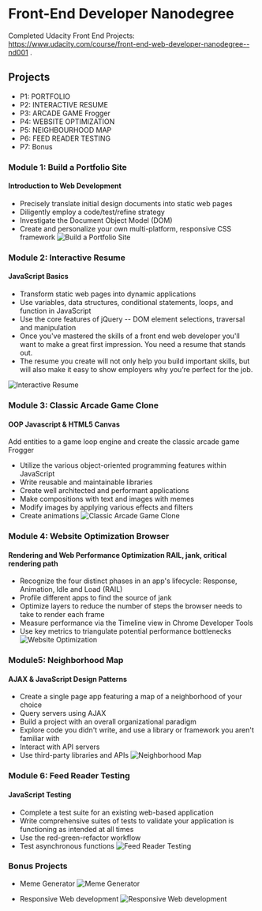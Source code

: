 # Front-End Developer Nanodegree  
Completed Udacity Front End Projects: https://www.udacity.com/course/front-end-web-developer-nanodegree--nd001 . 
      
## Projects

- P1: PORTFOLIO 	
- P2: INTERACTIVE RESUME
- P3: ARCADE GAME Frogger 	
- P4: WEBSITE OPTIMIZATION 	
- P5: NEIGHBOURHOOD MAP 	
- P6: FEED READER TESTING 
- P7: Bonus 


### Module 1: Build a Portfolio Site                      
#### Introduction to Web Development

- Precisely translate initial design documents into static web pages
- Diligently employ a code/test/refine strategy
- Investigate the Document Object Model (DOM)
- Create and personalize your own multi-platform, responsive CSS framework
![Build a Portfolio Site](https://github.com/danielphilipjohnson/Udacity-Web-Portfolio-2017/blob/dev0.1/Front-End-Developer-Nanodegree/P1-Portfolio/rubrics/mydesign.PNG)

### Module 2: Interactive Resume                       
#### JavaScript Basics

- Transform static web pages into dynamic applications
- Use variables, data structures, conditional statements, loops, and function in JavaScript
- Use the core features of jQuery -- DOM element selections, traversal and manipulation
- Once you've mastered the skills of a front end web developer you'll want to make a great first impression. You need a resume that stands out.
- The resume you create will not only help you build important skills, but will also make it easy to show employers why you’re perfect for the job.

![Interactive Resume](https://github.com/danielphilipjohnson/Udacity-Web-Portfolio-2017/blob/dev0.1/Front-End-Developer-Nanodegree/P2-INTERACTIVE%20RESUME/mydesign.PNG)

### Module 3: Classic Arcade Game Clone               
#### OOP Javascript & HTML5 Canvas

Add entities to a game loop engine and create the classic arcade game Frogger

- Utilize the various object-oriented programming features within JavaScript
- Write reusable and maintainable libraries
- Create well architected and performant applications
- Make compositions with text and images with memes
- Modify images by applying various effects and filters
- Create animations
![Classic Arcade Game Clone](https://github.com/danielphilipjohnson/Udacity-Web-Portfolio-2017/blob/dev0.1/Front-End-Developer-Nanodegree/P3-Arcade-Game-Frogger/gameui.PNG)

### Module 4: Website Optimization Browser        
#### Rendering and Web Performance Optimization RAIL, jank, critical rendering path

- Recognize the four distinct phases in an app's lifecycle: Response, Animation, Idle and Load (RAIL)
- Profile different apps to find the source of jank
- Optimize layers to reduce the number of steps the browser needs to take to render each frame
- Measure performance via the Timeline view in Chrome Developer Tools
- Use key metrics to triangulate potential performance bottlenecks
![Website Optimization](https://github.com/danielphilipjohnson/Udacity-Web-Portfolio-2017/blob/dev0.1/Front-End-Developer-Nanodegree/P4-Website-optimization/completed.PNG)

### Module5: Neighborhood Map 	
#### AJAX & JavaScript Design Patterns

- Create a single page app featuring a map of a neighborhood of your choice
- Query servers using AJAX
- Build a project with an overall organizational paradigm
- Explore code you didn't write, and use a library or framework you aren't familiar with
- Interact with API servers
- Use third-party libraries and APIs
![Neighborhood Map](https://github.com/danielphilipjohnson/Udacity-Web-Portfolio-2017/blob/dev0.1/Front-End-Developer-Nanodegree/P5-Neighborhood-Map/completed_project.PNG)

### Module 6:  Feed Reader Testing         
#### JavaScript Testing

- Complete a test suite for an existing web-based application
- Write comprehensive suites of tests to validate your application is functioning as intended at all times
- Use the red-green-refactor workflow
- Test asynchronous functions
![Feed Reader Testing](https://github.com/danielphilipjohnson/Udacity-Web-Portfolio-2017/blob/dev0.1/Front-End-Developer-Nanodegree/P6-Feed-Reader-Testing/completed.PNG)

### Bonus Projects

- Meme Generator
![Meme Generator](https://github.com/danielphilipjohnson/Udacity-Web-Portfolio-2017/blob/dev0.1/Front-End-Developer-Nanodegree/P7-Bonus-Projects/MemeGenerator/design.PNG)


- Responsive Web development
![Responsive Web development](https://github.com/danielphilipjohnson/Udacity-Web-Portfolio-2017/blob/dev0.1/Front-End-Developer-Nanodegree/P7-Bonus-Projects/ResponsiveWebDesign/completed.PNG)
